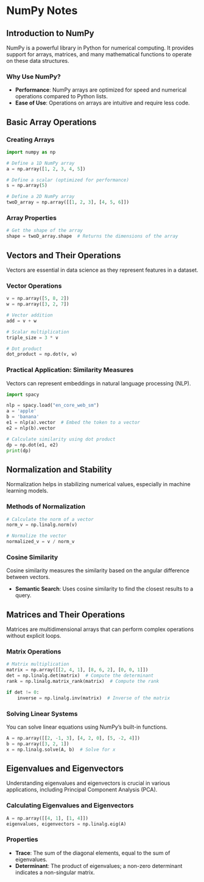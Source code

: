 # NumPy Notes

## Introduction to NumPy
NumPy is a powerful library in Python for numerical computing. It provides support for arrays, matrices, and many mathematical functions to operate on these data structures.

### Why Use NumPy?
- **Performance**: NumPy arrays are optimized for speed and numerical operations compared to Python lists.
- **Ease of Use**: Operations on arrays are intuitive and require less code.

## Basic Array Operations

### Creating Arrays
```python
import numpy as np

# Define a 1D NumPy array
a = np.array([1, 2, 3, 4, 5])

# Define a scalar (optimized for performance)
s = np.array(5)

# Define a 2D NumPy array
twoD_array = np.array([[1, 2, 3], [4, 5, 6]])
```

### Array Properties
```python
# Get the shape of the array
shape = twoD_array.shape  # Returns the dimensions of the array
```

## Vectors and Their Operations
Vectors are essential in data science as they represent features in a dataset. 

### Vector Operations
```python
v = np.array([5, 8, 2])
w = np.array([3, 2, 7])

# Vector addition
add = v + w

# Scalar multiplication
triple_size = 3 * v

# Dot product
dot_product = np.dot(v, w)
```

### Practical Application: Similarity Measures
Vectors can represent embeddings in natural language processing (NLP).
```python
import spacy

nlp = spacy.load("en_core_web_sm")
a = 'apple'
b = 'banana'
e1 = nlp(a).vector  # Embed the token to a vector
e2 = nlp(b).vector

# Calculate similarity using dot product
dp = np.dot(e1, e2)
print(dp)
```

## Normalization and Stability
Normalization helps in stabilizing numerical values, especially in machine learning models.

### Methods of Normalization
```python
# Calculate the norm of a vector
norm_v = np.linalg.norm(v)

# Normalize the vector
normalized_v = v / norm_v
```

### Cosine Similarity
Cosine similarity measures the similarity based on the angular difference between vectors.
- **Semantic Search**: Uses cosine similarity to find the closest results to a query.

## Matrices and Their Operations
Matrices are multidimensional arrays that can perform complex operations without explicit loops.

### Matrix Operations
```python
# Matrix multiplication
matrix = np.array([[2, 4, 1], [8, 6, 2], [0, 0, 1]])
det = np.linalg.det(matrix)  # Compute the determinant
rank = np.linalg.matrix_rank(matrix)  # Compute the rank

if det != 0:
    inverse = np.linalg.inv(matrix)  # Inverse of the matrix
```

### Solving Linear Systems
You can solve linear equations using NumPy’s built-in functions.
```python
A = np.array([[2, -1, 3], [4, 2, 0], [5, -2, 4]])
b = np.array([3, 2, 1])
x = np.linalg.solve(A, b)  # Solve for x
```

## Eigenvalues and Eigenvectors
Understanding eigenvalues and eigenvectors is crucial in various applications, including Principal Component Analysis (PCA).

### Calculating Eigenvalues and Eigenvectors
```python
A = np.array([[4, 1], [1, 4]])
eigenvalues, eigenvectors = np.linalg.eig(A)
```

### Properties
- **Trace**: The sum of the diagonal elements, equal to the sum of eigenvalues.
- **Determinant**: The product of eigenvalues; a non-zero determinant indicates a non-singular matrix.
